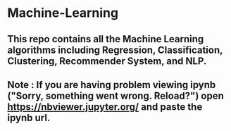 # Machine-Learning
## This repo contains all the Machine Learning algorithms including Regression, Classification, Clustering, Recommender System, and NLP. 

## Note : If you are having problem viewing ipynb ("Sorry, something went wrong. Reload?")  open https://nbviewer.jupyter.org/ and paste the ipynb url.

